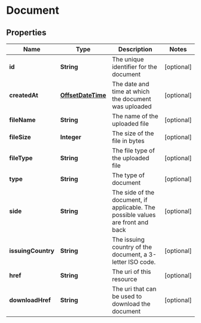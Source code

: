 
# Document

## Properties
Name | Type | Description | Notes
------------ | ------------- | ------------- | -------------
**id** | **String** | The unique identifier for the document |  [optional]
**createdAt** | [**OffsetDateTime**](OffsetDateTime.md) | The date and time at which the document was uploaded |  [optional]
**fileName** | **String** | The name of the uploaded file |  [optional]
**fileSize** | **Integer** | The size of the file in bytes |  [optional]
**fileType** | **String** | The file type of the uploaded file |  [optional]
**type** | **String** | The type of document |  [optional]
**side** | **String** | The side of the document, if applicable. The possible values are front and back |  [optional]
**issuingCountry** | **String** | The issuing country of the document, a 3-letter ISO code. |  [optional]
**href** | **String** | The uri of this resource |  [optional]
**downloadHref** | **String** | The uri that can be used to download the document |  [optional]



